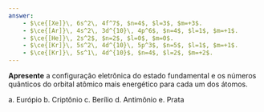 ```yaml
---
answer:
    - $\ce{[Xe]}\, 6s^2\, 4f^7$, $n=4$, $l=3$, $m=+3$.
    - $\ce{[Ar]}\, 4s^2\, 3d^{10}\, 4p^6$, $n=4$, $l=1$, $m=+1$.
    - $\ce{[He]}\, 2s^2$, $n=2$, $l=0$, $m=0$.
    - $\ce{[Kr]}\, 5s^2\, 4d^{10}\, 5p^3$, $n=5$, $l=1$, $m=+1$.
    - $\ce{[Kr]}\, 5s^1\, 4d^{10}$, $n=4$, $l=2$, $m=+2$.
---
```


**Apresente** a configuração eletrônica do estado fundamental e os números quânticos do orbital atômico mais energético para cada um dos átomos.

a. Európio
b. Criptônio
c. Berílio
d. Antimônio
e. Prata

